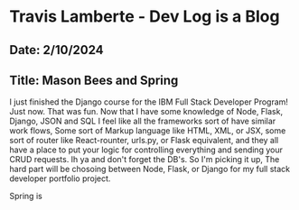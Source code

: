 # Travis Lamberte - Dev Log is a Blog

## Date: 2/10/2024

## Title: Mason Bees and Spring

I just finished the Django course for the IBM Full Stack Developer Program! Just now. That was fun. Now that I have some knowledge of Node, Flask, Django, JSON and SQL I feel like all the frameworks sort of have similar work flows, Some sort of Markup language like HTML, XML, or JSX, some sort of router like React-rounter, urls.py, or Flask equivalent, and they all have a place to put your logic for controlling everything and sending your CRUD requests. Ih ya and don't forget the DB's. So I'm picking it up, The hard part will be chosoing between Node, Flask, or Django for my full stack developer portfolio project.

Spring is
